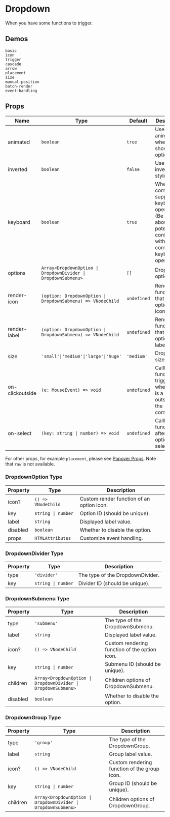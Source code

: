 # Dropdown

When you have some functions to trigger.

## Demos

```demo
basic
icon
trigger
cascade
arrow
placement
size
manual-position
batch-render
event-handling
```

## Props

| Name | Type | Default | Description |
| --- | --- | --- | --- |
| animated | `boolean` | `true` | Use an animation when showing options. |
| inverted | `boolean` | `false` | Use the inverted style. |
| keyboard | `boolean` | `true` | Whether the component supports keyboard operation. (Be careful about the potential conflicts with other components keyboard operations) |
| options | `Array<DropdownOption \| DropdownDivider \| DropdownSubmenu>` | `[]` | Dropdown options. |
| render-icon | `(option: DropdownOption \| DropdownSubmenu) => VNodeChild` | `undefined` | Render function that renders option icons. |
| render-label | `(option: DropdownOption \| DropdownSubmenu) => VNodeChild` | `undefined` | Render function that renders option labels. |
| size | `'small'\|'medium'\|'large'\|'huge'` | `'medium'` | Dropdown size. |
| on-clickoutside | `(e: MouseEvent) => void` | `undefined` | Callback function triggered when there is a click outside of the component. |
| on-select | `(key: string \| number) => void` | `undefined` | Callback function for after an option is selected. |

For other props, for example `placement`, please see [Popover Props](popover#Props). Note that `raw` is not available.

### DropdownOption Type

| Property | Type               | Description                               |
| -------- | ------------------ | ----------------------------------------- |
| icon?    | `() => VNodeChild` | Custom render function of an option icon. |
| key      | `string \| number` | Option ID (should be unique).             |
| label    | `string`           | Displayed label value.                    |
| disabled | `boolean`          | Whether to disable the option.            |
| props    | `HTMLAttributes`   | Customize event handling.                 |

### DropdownDivider Type

| Property | Type               | Description                      |
| -------- | ------------------ | -------------------------------- |
| type     | `'divider'`        | The type of the DropdownDivider. |
| key      | `string \| number` | Divider ID (should be unique).   |

### DropdownSubmenu Type

| Property | Type | Description |
| --- | --- | --- |
| type | `'submenu'` | The type of the DropdownSubmenu. |
| label | `string` | Displayed label value. |
| icon? | `() => VNodeChild` | Custom rendering function of the option icon. |
| key | `string \| number` | Submenu ID (should be unique). |
| children | `Array<DropdownOption \| DropdownDivider \| DropdownSubmenu>` | Children options of DropdownSubmenu. |
| disabled | `boolean` | Whether to disable the option. |

### DropdownGroup Type

| Property | Type | Description |
| --- | --- | --- |
| type | `'group'` | The type of the DropdownGroup. |
| label | `string` | Group label value. |
| icon? | `() => VNodeChild` | Custom rendering function of the group icon. |
| key | `string \| number` | Group ID (should be unique). |
| children | `Array<DropdownOption \| DropdownDivider \| DropdownSubmenu>` | Children options of DropdownGroup. |
